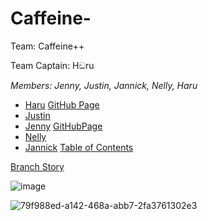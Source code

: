 # Caffeine-
Team: Caffeine++

Team Captain: Hඞru

_Members: Jenny, Justin, Jannick, Nelly, Haru_

- [Haru](https://github.com/MiaGMB/Code-1)     [GitHub Page](https://miagmb.github.io/Code-1/)
- [Justin](https://github.com/FreiJustin/Code1)
- [Jenny](https://github.com/jwernerr/Code1)  [GitHubPage](https://jwernerr.github.io/Code1/)
- [Nelly](https://github.com/NxNelly/Code1)
- [Jannick](https://github.com/JNiqua/Code-1)       [Table of Contents](https://jniqua.github.io/Code-1/)

[Branch Story](BranchingStory/Start.html)

![image](https://github.com/MiaGMB/Caffeine-/assets/173050213/b741bd8b-5520-4c38-8eeb-73bb4d7187e8)

  
![79f988ed-a142-468a-abb7-2fa3761302e3](https://github.com/MiaGMB/Caffeine-/assets/173050947/a4921e8e-48f9-468e-8f64-d0e76f1bcd61)



